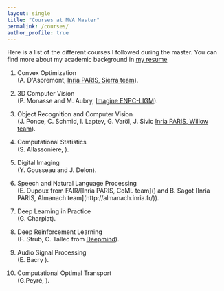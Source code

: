 ```yaml
---
layout: single
title: "Courses at MVA Master"
permalink: /courses/
author_profile: true
---
```


Here is a list of the different courses I followed during the master. You can find more about my academic background in [my resume](https://victoria-brami.github.io/cv/)
1. <p>Convex Optimization <br>(A. D'Aspremont, <a href="https://www.di.ens.fr/sierra/">Inria PARIS, Sierra team</a>).</p>
2. <p>3D Computer Vision <br>(P. Monasse and M. Aubry, <a href="https://imagine-lab.enpc.fr/">Imagine ENPC-LIGM</a>).</p>
3. <p>Object Recognition and Computer Vision <br>(J. Ponce, C. Schmid, I. Laptev, G. Varöl, J. Sivic <a href="https://www.di.ens.fr/willow/">Inria PARIS, Willow team</a>).</p>
4. <p>Computational Statistics <br>(S. Allassonière, <a href="https://www.di.ens.fr/willow/"></a>).</p>
5. <p>Digital Imaging <br>(Y. Gousseau and J. Delon<a href="https://www.di.ens.fr/willow/"></a>).</p>
6. <p>Speech and Natural Language Processing  <br>(E. Dupoux from FAIR/[Inria PARIS, CoML team]() and B. Sagot [Inria PARIS, Almanach team](http://almanach.inria.fr/)).</a></p>
7. <p>Deep Learning in Practice <br>(G. Charpiat).</p>
8. <p>Deep Reinforcement Learning <br>(F. Strub, C. Tallec from <a href="https://www.deepmind.com/">Deepmind</a>).</p>
9. <p>Audio Signal Processing <br>(E. Bacry <a href="https://www.di.ens.fr/willow/"></a>).</p>
10. <p>Computational Optimal Transport <br>(G.Peyré, <a href="https://www.di.ens.fr/willow/"></a>).</p>